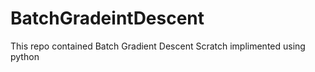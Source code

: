 # BatchGradeintDescent
This repo contained Batch Gradient Descent Scratch implimented using python 

